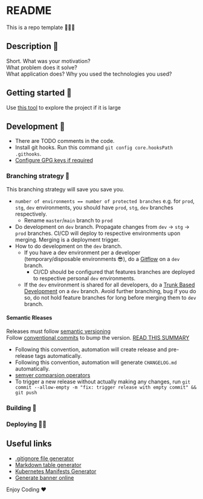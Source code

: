 # README
This is a repo template 👨🏼‍🔬  


## Description 🤝
Short. 
What was your motivation?  
What problem does it solve?  
What application does?
Why you used the technologies you used?



## Getting started 🚀 
Use [this tool](https://githubnext.com/projects/repo-visualization/) to explore the project if it is large

##  Development 🐙
- There are TODO comments in the code.
- Install git hooks. Run this command `git config core.hooksPath .githooks`.
- [Configure GPG keys if required](doc/GPG-KEYS.md)


### Branching strategy 🚨
This branching strategy will save you save you. 
- `number of environments == number of protected branches` e.g. for `prod`, `stg`, `dev` environments, you should have `prod`, `stg`, `dev` branches respectively.
    - Rename `master`/`main` branch to `prod`
- Do development on `dev` branch. Propagate changes from `dev` -> `stg` -> `prod` branches. CI/CD will deploy to respective environments upon merging. Merging is a deployment trigger.
- How to do development on the `dev` branch.
    - If you have a dev environment per a developer (temporary/disposable environments 😎), do a [Gitflow](https://www.atlassian.com/git/tutorials/comparing-workflows/gitflow-workflow) on a `dev` branch. 
        - CI/CD should be configured that features branches are deployed to respective personal `dev` environments.
    - If the `dev` environment is shared for all developers, do a [Trunk Based Development](https://www.youtube.com/watch?v=v4Ijkq6Myfc) on a `dev` branch. Avoid further branching, bug if you do so, do not hold feature branches for long before merging them to `dev` branch.


#### Semantic Rleases
Releases must follow [semantic versioning](https://semver.org/lang/uk/)  
Follow [conventional commits](https://www.conventionalcommits.org/en/v1.0.0/) to bump the version. [READ THIS SUMMARY](https://www.conventionalcommits.org/en/v1.0.0/#summary)

- Following this convention, automation will create release and pre-release tags automatically.
- Following this convention, automation will generate `CHANGELOG.md`  automatically.
- [semver comparsion operators](https://github.com/Masterminds/semver)
- To trigger a new release without actually making any changes, run `git commit --allow-empty -m "fix: trigger release with empty commit" && git push`


### Building 🧱

### Deploying 🏋🏼


## Useful links 
- [.gitignore file generator](https://www.toptal.com/developers/gitignore/)
- [Markdown table generator](https://www.tablesgenerator.com/markdown_tables)
- [Kubernetes Manifests Generator](https://k8syaml.com/)
- [Generate banner online](https://manytools.org/hacker-tools/ascii-banner/)

Enjoy Coding ❤